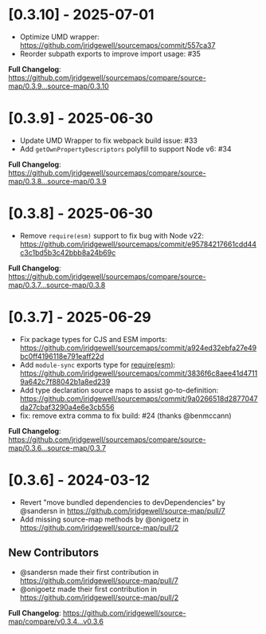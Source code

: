 # [0.3.10] - 2025-07-01

- Optimize UMD wrapper: https://github.com/jridgewell/sourcemaps/commit/557ca37
- Reorder subpath exports to improve import usage: #35

**Full Changelog**: https://github.com/jridgewell/sourcemaps/compare/source-map/0.3.9...source-map/0.3.10

# [0.3.9] - 2025-06-30

- Update UMD Wrapper to fix webpack build issue: #33
- Add `getOwnPropertyDescriptors` polyfill to support Node v6: #34

**Full Changelog**: https://github.com/jridgewell/sourcemaps/compare/source-map/0.3.8...source-map/0.3.9

# [0.3.8] - 2025-06-30

- Remove `require(esm)` support to fix bug with Node v22: https://github.com/jridgewell/sourcemaps/commit/e95784217661cdd44c3c1bd5b3c42bbb8a24b69c

**Full Changelog**: https://github.com/jridgewell/sourcemaps/compare/source-map/0.3.7...source-map/0.3.8

# [0.3.7] - 2025-06-29

- Fix package types for CJS and ESM imports: https://github.com/jridgewell/sourcemaps/commit/a924ed32ebfa27e49bc0ff4196118e791eaff22d
- Add `module-sync` exports type for [require(esm)](https://joyeecheung.github.io/blog/2024/03/18/require-esm-in-node-js/): https://github.com/jridgewell/sourcemaps/commit/3836f6c8aee41d47119a642c7f88042b1a8ed239
- Add type declaration source maps to assist go-to-definition: https://github.com/jridgewell/sourcemaps/commit/9a0266518d2877047da27cbaf3290a4e6e3cb556
- fix: remove extra comma to fix build: #24 (thanks @benmccann)

**Full Changelog**: https://github.com/jridgewell/sourcemaps/compare/source-map/0.3.6...source-map/0.3.7

# [0.3.6] - 2024-03-12

- Revert "move bundled dependencies to devDependencies" by @sandersn in https://github.com/jridgewell/source-map/pull/7
- Add missing source-map methods by @onigoetz in https://github.com/jridgewell/source-map/pull/2

## New Contributors

- @sandersn made their first contribution in https://github.com/jridgewell/source-map/pull/7
- @onigoetz made their first contribution in https://github.com/jridgewell/source-map/pull/2

**Full Changelog**: https://github.com/jridgewell/source-map/compare/v0.3.4...v0.3.6
